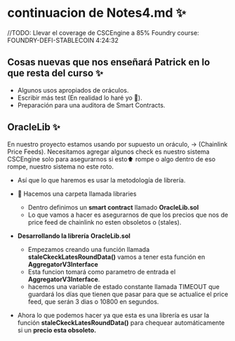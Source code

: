 # continuacion de Notes4.md ✨
//TODO: Llevar el coverage de CSCEngine a 85%
Foundry course: FOUNDRY-DEFI-STABLECOIN
4:24:32

## Cosas nuevas que nos enseñará Patrick en lo que resta del curso ✨
- Algunos usos apropiados de oráculos.
- Escribir más test (En realidad lo haré yo 🤌).
- Preparación para una auditora de Smart Contracts.

## OracleLib ✨
En nuestro proyecto estamos usando por supuesto un oráculo, -> (Chainlink Price Feeds). Necesitamos agregar algunos check es nuestro sistema CSCEngine solo para asegurarnos si esto⬆️ rompe o algo dentro de eso rompe, nuestro sistema no este roto. 
- Así que lo que haremos es usar la metodología de librería.
- 📁 Hacemos una carpeta llamada libraries
  - Dentro definimos un **smart contract** llamado **OracleLib.sol** 
  - Lo que vamos a hacer es asegurarnos de que los precios que nos de price feed de chainlink no esten obsoletos o (stales).

- **Desarrollando la librería** **OracleLib.sol**
  - Empezamos creando una función llamada **staleCkeckLatesRoundData()** vamos a tener esta función en **AggregatorV3Interface** 
  - Esta funcion tomará como parametro de entrada el **AggregatorV3Interface**.
  - hacemos una variable de estado constante llamada TIMEOUT que guardará los días que tienen que pasar para que se actualice el price feed, que serán 3 dias o 10800 en segundos.

- Ahora lo que podemos hacer ya que esta es una librería es usar la función **staleCkeckLatesRoundData()** para chequear automáticamente si un **precio esta obsoleto.**  